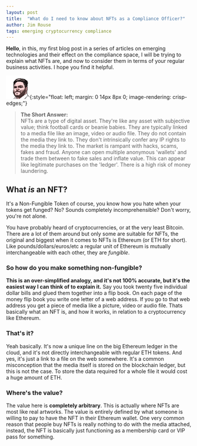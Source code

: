 ```yaml
---
layout: post
title:  "What do I need to know about NFTs as a Compliance Officer?"
author: Jim Rouse
tags: emerging cryptocurrency compliance
---
```

**Hello**, in this, my first blog post in a series of articles on emerging technologies and their effect on the compliance space, I will be trying to explain what NFTs are, and now to consider them in terms of your regular business activities. I hope you find it helpful. 

![Pixel Art Jim](/assets/images/pixel-jim.png){:style="float: left; margin: 0 14px 8px 0; image-rendering: crisp-edges;"}
> **The Short Answer:**  
> NFTs are a type of digital asset. They're like any asset with subjective value; think football cards or beanie babies. They are typically linked to a media file like an image, video or audio file. They do not contain the media they link to. They don't intrinsically confer any IP rights to the media they link to. The market is rampant with hacks, scams, fakes and fraud. Anyone can open multiple anonymous 'wallets' and trade them between to fake sales and inflate value. This can appear like legitimate purchases on the 'ledger'. There is a high risk of money laundering.

## What *is* an NFT?

It's a Non-Fungible Token of course, you know how you hate when your tokens get funged? No? Sounds completely incomprehensible? Don't worry, you're not alone.

You have probably heard of cryptocurrencies, or at the very least Bitcoin. There are a lot of them around but only some are suitable for NFTs, the original and biggest when it comes to NFTs is Ethereum (or ETH for short). Like pounds/dollars/euros/etc a regular unit of Ethereum is mutually interchangeable with each other, they are *fungible*.

### So how do you make something non-fungible?

**This is an over-simplified analogy, and it's not 100% accurate, but it's the easiest way I can think of to explain it.** Say you took twenty five individual dollar bills and glued them together into a flip book. On each page of the money flip book you write one letter of a web address. If you go to that web address you get a piece of media like a picture, video or audio file. Thats basically what an NFT is, and how it works, in relation to a cryptocurrency like Ethereum.

### That's it?

Yeah basically. It's now a unique line on the big Ethereum ledger in the cloud, and it's not directly interchangeable with regular ETH tokens. And yes, it's just a link to a file on the web somewhere. It's a common misconception that the media itself is stored on the blockchain ledger, but this is not the case. To store the data required for a whole file it would cost a huge amount of ETH.

### Where's the value?

The value here is **completely arbitrary**. This is actually where NFTs are most like real artworks. The value is entirely defined by what someone is willing to pay to have the NFT in their Ethereum wallet. One very common reason that people buy NFTs is really nothing to do with the media attached, instead, the NFT is basically just functioning as a membership card or VIP pass for something.